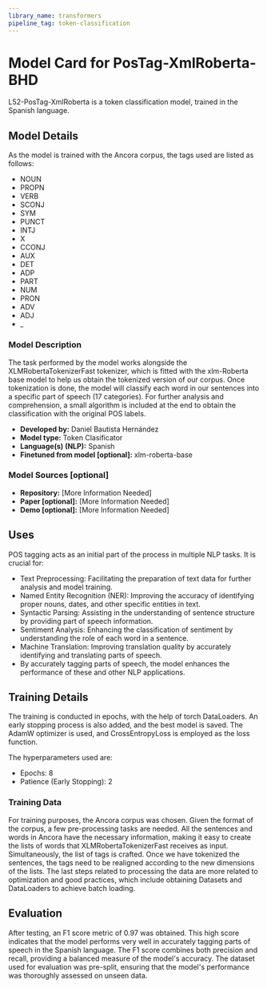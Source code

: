 ```yaml
---
library_name: transformers
pipeline_tag: token-classification
---
```


# Model Card for PosTag-XmlRoberta-BHD

L52-PosTag-XmlRoberta is a token classification model, trained in the Spanish language.

## Model Details

As the model is trained with the Ancora corpus, the tags used are listed as follows:

- NOUN
- PROPN
- VERB
- SCONJ
- SYM
- PUNCT
- INTJ
- X
- CCONJ
- AUX
- DET
- ADP
- PART
- NUM
- PRON
- ADV
- ADJ
- _

### Model Description

The task performed by the model works alongside the XLMRobertaTokenizerFast tokenizer, which is fitted with the xlm-Roberta base model to help us obtain the tokenized version of our corpus.
Once tokenization is done, the model will classify each word in our sentences into a specific part of speech (17 categories).
For further analysis and comprehension, a small algorithm is included at the end to obtain the classification with the original POS labels.

- **Developed by:** Daniel Bautista Hernández
- **Model type:** Token Clasificator
- **Language(s) (NLP):** Spanish
- **Finetuned from model [optional]:** xlm-roberta-base

### Model Sources [optional]

<!-- Provide the basic links for the model. -->

- **Repository:** [More Information Needed]
- **Paper [optional]:** [More Information Needed]
- **Demo [optional]:** [More Information Needed]

## Uses

POS tagging acts as an initial part of the process in multiple NLP tasks. It is crucial for:

- Text Preprocessing: Facilitating the preparation of text data for further analysis and model training.
- Named Entity Recognition (NER): Improving the accuracy of identifying proper nouns, dates, and other specific entities in text.
- Syntactic Parsing: Assisting in the understanding of sentence structure by providing part of speech information.
- Sentiment Analysis: Enhancing the classification of sentiment by understanding the role of each word in a sentence.
- Machine Translation: Improving translation quality by accurately identifying and translating parts of speech.
- By accurately tagging parts of speech, the model enhances the performance of these and other NLP applications.

## Training Details

The training is conducted in epochs, with the help of torch DataLoaders.
An early stopping process is also added, and the best model is saved.
The AdamW optimizer is used, and CrossEntropyLoss is employed as the loss function.

The hyperparameters used are:

- Epochs: 8
- Patience (Early Stopping): 2



### Training Data

For training purposes, the Ancora corpus was chosen. Given the format of the corpus, a few pre-processing tasks are needed.
All the sentences and words in Ancora have the necessary information, making it easy to create the lists of words that XLMRobertaTokenizerFast receives as input. Simultaneously, the list of tags is crafted.
Once we have tokenized the sentences, the tags need to be realigned according to the new dimensions of the lists.
The last steps related to processing the data are more related to optimization and good practices, which include obtaining Datasets and DataLoaders to achieve batch loading.


## Evaluation

After testing, an F1 score metric of 0.97 was obtained. 
This high score indicates that the model performs very well in accurately tagging parts of speech in the Spanish language. 
The F1 score combines both precision and recall, providing a balanced measure of the model's accuracy.
The dataset used for evaluation was pre-split, ensuring that the model's performance was thoroughly assessed on unseen data.
